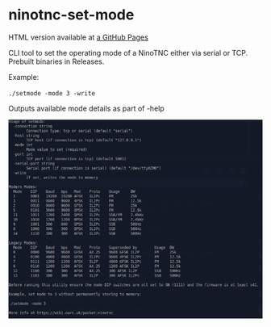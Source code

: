 # ninotnc-set-mode

HTML version available at [a GitHub Pages](https://madpsy.github.io/ninotnc-set-mode)

CLI tool to set the operating mode of a NinoTNC either via serial or TCP. Prebuilt binaries in Releases.

Example:

`./setmode -mode 3 -write`

Outputs available mode details as part of -help

![setmode](setmode.png)
